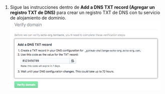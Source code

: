 1. Sigue las instrucciones dentro de **Add a DNS TXT record (Agregar un registro TXT de DNS)** para crear un registro TXT de DNS con tu servicio de alojamiento de dominio. ![Instrucciones para crear un registro txt de DNS](/assets/images/help/organizations/create-dns-txt-record-instructions.png)